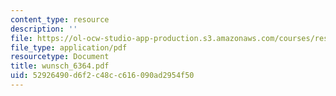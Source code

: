 ```yaml
---
content_type: resource
description: ''
file: https://ol-ocw-studio-app-production.s3.amazonaws.com/courses/res-12-000-evolution-of-physical-oceanography-spring-2007/52926490d6f2c48cc616090ad2954f50_wunsch_6364.pdf
file_type: application/pdf
resourcetype: Document
title: wunsch_6364.pdf
uid: 52926490-d6f2-c48c-c616-090ad2954f50
---
```

